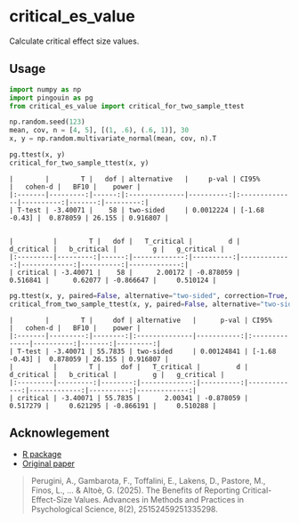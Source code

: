 # critical_es_value

Calculate critical effect size values.

## Usage

```python
import numpy as np
import pingouin as pg
from critical_es_value import critical_for_two_sample_ttest

np.random.seed(123)
mean, cov, n = [4, 5], [(1, .6), (.6, 1)], 30
x, y = np.random.multivariate_normal(mean, cov, n).T

pg.ttest(x, y)
critical_for_two_sample_ttest(x, y)
```
```
|        |        T |   dof | alternative   |     p-val | CI95%         |   cohen-d |   BF10 |    power |
|:-------|---------:|------:|:--------------|----------:|:--------------|----------:|-------:|---------:|
| T-test | -3.40071 |    58 | two-sided     | 0.0012224 | [-1.68 -0.43] |  0.878059 | 26.155 | 0.916807 |


|          |        T |   dof |   T_critical |         d |   d_critical |   b_critical |         g |   g_critical |
|:---------|---------:|------:|-------------:|----------:|-------------:|-------------:|----------:|-------------:|
| critical | -3.40071 |    58 |      2.00172 | -0.878059 |     0.516841 |      0.62077 | -0.866647 |     0.510124 |
```

```python
pg.ttest(x, y, paired=False, alternative="two-sided", correction=True, confidence=0.95)
critical_from_two_sample_ttest(x, y, paired=False, alternative="two-sided", correction=True, confidence=0.95)
```
```
|        |        T |     dof | alternative   |      p-val | CI95%         |   cohen-d |   BF10 |    power |
|:-------|---------:|--------:|:--------------|-----------:|:--------------|----------:|-------:|---------:|
| T-test | -3.40071 | 55.7835 | two-sided     | 0.00124841 | [-1.68 -0.43] |  0.878059 | 26.155 | 0.916807 |
|          |        T |     dof |   T_critical |         d |   d_critical |   b_critical |         g |   g_critical |
|:---------|---------:|--------:|-------------:|----------:|-------------:|-------------:|----------:|-------------:|
| critical | -3.40071 | 55.7835 |      2.00341 | -0.878059 |     0.517279 |     0.621295 | -0.866191 |     0.510288 |
```

## Acknowlegement

* [R package](https://psicostat.github.io/criticalESvalue/index.html)
* [Original paper](https://journals.sagepub.com/doi/10.1177/25152459251335298?icid=int.sj-full-text.similar-articles.5)
> Perugini, A., Gambarota, F., Toffalini, E., Lakens, D., Pastore, M., Finos, L., ... & Altoè, G. (2025). The Benefits of Reporting Critical-Effect-Size Values. Advances in Methods and Practices in Psychological Science, 8(2), 25152459251335298.

